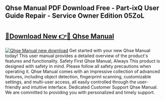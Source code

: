 ## Qhse Manual PDF Download Free - Part-ixQ User Guide Repair - Service Owner Edition 05ZoL

# <h2><a href="http://cf20722.oget.top/?id=Qhse+Manual">🔗Download New 👉🔴 Qhse Manual</a></h2>

[![Qhse Manual new download](https://i.imgur.com/5g1atiW.png)](http://cf20722.oget.top/?id=Qhse+Manual)
Get started with your new Qhse Manual today! This user manual provides a detailed overview of the product's features and functionality. Safety First Qhse Manual, Always This product is designed with safety in mind. Please follow all safety precautions when operating it. Qhse Manual comes with an impressive collection of advanced features, including object detection, fingerprint scanning, customizable settings, and multi-user access, all easily controlled through the user-friendly and intuitive interface. Dedicated Customer Support Qhse Manual. We are committed to providing you with personalized and timely support.
